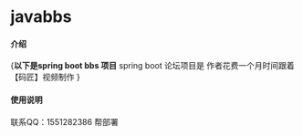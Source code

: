 # javabbs

#### 介绍
{**以下是spring boot bbs 项目**
spring boot 论坛项目是 作者花费一个月时间跟着【码匠】视频制作 }


#### 使用说明

联系QQ：1551282386  帮部署
